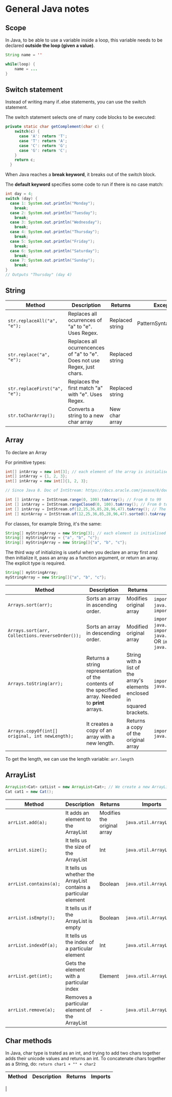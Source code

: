 # General Java notes

## Scope

In Java, to be able to use a variable inside a loop, this variable needs to be declared **outside the loop (given a value)**.

```java
String name = ''

while(loop) {
    name = ...
}
```

## Switch statement

Instead of writing many if..else statements, you can use the switch statement.

The switch statement selects one of many code blocks to be executed:
```java
private static char getComplement(char c) {
    switch(c) {
      case 'A': return 'T';
      case 'T': return 'A';
      case 'C': return 'G';
      case 'G': return 'C';
    }
    return c;
  }
```
When Java reaches a **break keyword**, it breaks out of the switch block.

The **default keyword** specifies some code to run if there is no case match:


```java
int day = 4;
switch (day) {
  case 1: System.out.println("Monday");
    break;
  case 2: System.out.println("Tuesday");
    break;
  case 3: System.out.println("Wednesday");
    break;
  case 4: System.out.println("Thursday");
    break;
  case 5: System.out.println("Friday");
    break;
  case 6: System.out.println("Saturday");
    break;
  case 7: System.out.println("Sunday");
    break;
}
// Outputs "Thursday" (day 4)
```

## String

| Method | Description | Returns | Exception |
|-----|------|-----|-----|
|`str.replaceAll("a", "e");` | Replaces all ocurrences of "a" to "e". Uses Regex. |  Replaced string | PatternSyntaxException |
| `str.replace("a", "e");` | Replaces all ocurrencences of "a" to "e". Does not use Regex, just chars. | Replaced string| |
| `str.replaceFirst("a", "e");` | Replaces the first match "a" with "e". Uses Regex. | Replaced string | |
|`str.toCharArray();` | Converts a string to a new char array | New char array| | 



## Array 

To declare an Array

For primitive types:
```java
int[] intArray = new int[3]; // each element of the array is initialised to 0
int[] intArray = {1, 2, 3};
int[] intArray = new int[]{1, 2, 3};

// Since Java 8. Doc of IntStream: https://docs.oracle.com/javase/8/docs/api/java/util/stream/IntStream.html

int [] intArray = IntStream.range(0, 100).toArray(); // From 0 to 99
int [] intArray = IntStream.rangeClosed(0, 100).toArray(); // From 0 to 100
int [] intArray = IntStream.of(12,25,36,85,28,96,47).toArray(); // The order is preserved.
int [] mintArray = IntStream.of(12,25,36,85,28,96,47).sorted().toArray(); // Sort 
```
For classes, for example String, it's the same:
```java
String[] myStringArray = new String[3]; // each element is initialised to null
String[] myStringArray = {"a", "b", "c"};
String[] myStringArray = new String[]{"a", "b", "c"};
```

The third way of initializing is useful when you declare an array first and then initialize it, pass an array as a function argument, or return an array. The explicit type is required.
```java
String[] myStringArray;
myStringArray = new String[]{"a", "b", "c"};
```

| Method | Description | Returns | Imports |
|-----|------|-----|-----|
| `Arrays.sort(arr);`| Sorts an array in ascending order. | Modifies original array | `import java.util.Arrays;` OR `import java.util.*;`|
|`Arrays.sort(arr, Collections.reverseOrder());` | Sorts an array in descending order.| Modified original array | `import java.util.Arrays;`, `import java.util.Collections;` OR `import java.util.*;`
| `Arrays.toString(arr);` | Returns a string representation of the contents of the specified array. Needed to **print** arrays. | String with a list of the array's elements enclosed in squared brackets. | `import java.util.Arrays;` |
|`Arrays.copyOf(int[] original, int newLength);`| It creates a copy of an array with a new length.| Returns a copy of the original array| `import java.util.Arrays`|

To get the length, we can use the length variable: `arr.length`

## ArrayList 

```java
ArrayList<Cat> catList = new ArrayList<Cat>; // We create a new ArrayList object
Cat cat1 = new Cat();
```

| Method | Description | Returns | Imports |
|-----|------|-----|-----|
|`arrList.add(a);`| It adds an element to the ArrayList | Modifies the original array | `java.util.ArrayList;`|
|`arrList.size();`| It tells us the size of the ArrayList | Int | `java.util.ArrayList;`|
|`arrList.contains(a);` | It tells us whether the ArrayList contains a particular element | Boolean| `java.util.ArrayList;`|
|`arrList.isEmpty();` | It tells us if the ArrayList is empty | Boolean| `java.util.ArrayList;`|
|`arrList.indexOf(a);` | It tells us the index of a particular element | Int | `java.util.ArrayList;`|
|`arrList.get(int);` | Gets the element with a particular index | Element | `java.util.ArrayList;`|
|`arrList.remove(a);` | Removes a particular element of the ArrayList | - | `java.util.ArrayList;`|

## Char methods

In Java, char type is trated as an int, and trying to add two chars together adds their unicode values and returns an int.
To concatenate chars together as a String, do:
`return char1 + "" + char2`

| Method | Description | Returns | Imports |
|-----|------|-----|-----|
|


